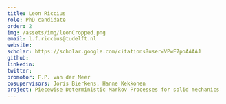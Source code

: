 ```yaml
---
title: Leon Riccius
role: PhD candidate
order: 2
img: /assets/img/leonCropped.png
email: l.f.riccius@tudelft.nl
website: 
scholar: https://scholar.google.com/citations?user=VPwF7poAAAAJ
github: 
linkedin: 
twitter: 
promotor: F.P. van der Meer
cosupervisors: Joris Bierkens, Hanne Kekkonen
project: Piecewise Deterministic Markov Processes for solid mechanics
---
```

